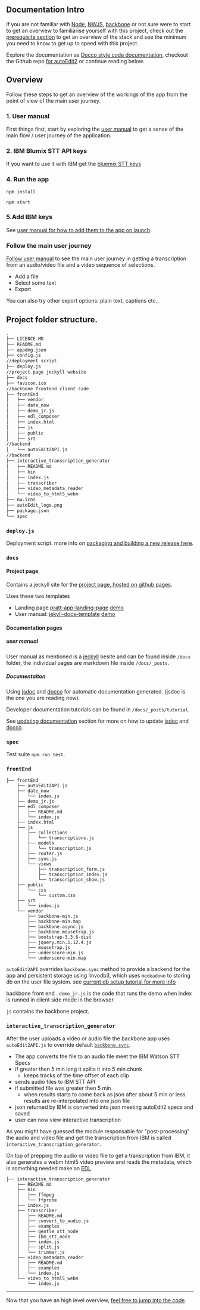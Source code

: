 ## Documentation Intro

If you are not familiar with [Node][node], [NWJS][nwjs], [backbone][backbone] or not sure were to start to get an overview to familiarise yourself with this project, check out the [prerequisite section](/jsdoc_docs/tutorial-prerequisites.html) to get an overview of the stack and see the minimum you need to know to get up to speed with this project.


Explore the documentation as [Docco style code documentation](/docco_docs/autoEdit2API.html), checkout the Github repo [for autoEdit2][autoEdit2Github] or continue reading below.

## Overview 

Follow these steps to get an overview of the workings of the app from the point of view of the main user journey.

### 1. User manual 
First things first, start by exploring the [user manual][usermanual] to get a sense of the main flow / user journey of the application.


### 2. IBM Blumix STT API keys
If you want to use it with IBM get the [bluemix STT keys](/user_manual/setup.html#setup)

### 4. Run the app 

```
npm install 
```

```
npm start 
```


### 5.Add IBM keys 

See [user manual for how to add them to the app on launch](https://opennewslabs.github.io/autoEdit_2/user_manual/setup.html#add-the-api-keys-to-the-app-at-startup).


### Follow the main user journey

[Follow user manual][usermanual] to  see the main user journey in getting a transcription from an audio/video file and a video sequence of selections.

- Add a file 
- Select some text 
- Export 

You can also try other export options: plain text, captions etc..

## Project folder structure.

```bash
.
├── LICENCE.MD
├── README.md
├── appdmg.json
├── config.js
//deployment script
├── deploy.js
//project page jeckyll website
├── docs
├── favicon.ico
//backbone frontend client side
├── frontEnd
│   ├── vendor
│   ├── date_now
│   ├── demo_jr.js
│   ├── edl_composer
│   ├── index.html
│   ├── js
│   ├── public
│   ├── srt
//backend 
│   └── autoEdit2API.js 
//backend 
├── interactive_transcription_generator
│   ├── README.md
│   ├── bin
│   ├── index.js
│   ├── transcriber
│   ├── video_metadata_reader
│   └── video_to_html5_webm
├── nw.icns
├── autoEdit_logo.png
├── package.json
└── spec

```


### `deploy.js`

Deployment script. more info on [packaging and building a new release here](/jsdoc_docs/tutorial-deployment.html).

### `docs` 

#### Project page
Contains a jeckyll site for the [project page, hosted on github pages](https://opennewslabs.github.io/autoEdit_2/).

Uses these two templates

- Landing page [pratt-app-landing-page](http://blacktie.co/2013/10/pratt-app-landing-page/) [demo](http://blacktie.co/demo/pratt)
- User manual: [jekyll-docs-template](https://github.com/bruth/jekyll-docs-template) [demo](http://bruth.github.io/jekyll-docs-template)

#### Documentation pages

##### user manual 

User manual as mentioned is a [jeckyll][jeckyll] besite and can be found inside `/docs` folder, the individual pages are markdown file inside `/docs/_posts`. 

##### Documentaiton
Using [jsdoc][jsdoc] and [docco][docco] for automatic documentation generated. (jsdoc is the one you are reading now). 

Developer documentation tutorials can be found in `/docs/_posts/tutorial`.

See [updating documentation](/jsdoc_docs/tutorial-updating_the_documentation.html) section for more on how to update [jsdoc][jsdoc] and [docco][docco]. 


### `spec`
Test suite `npm run test`.

### `frontEnd`




```
├── frontEnd
	├── autoEdit2API.js
	├── date_now
	│   └── index.js
	├── demo_jr.js
	├── edl_composer
	│   ├── README.md
	│   └── index.js
	├── index.html
	├── js
	│   ├── collections
	│   │   └── transcriptions.js
	│   ├── models
	│   │   └── transcription.js
	│   ├── router.js
	│   ├── sync.js
	│   └── views
	│       ├── transcription_form.js
	│       ├── transcription_index.js
	│       └── transcription_show.js
	├── public
	│   └── css
	│       └── custom.css
	├── srt
	│   └── index.js
	└── vendor
	    ├── backbone-min.js
	    ├── backbone-min.map
	    ├── backbone.async.js
	    ├── backbone.mousetrap.js
	    ├── bootstrap-3.3.6-dist
	    ├── jquery.min.1.12.4.js
	    ├── mousetrap.js
	    ├── underscore-min.js
	    └── underscore-min.map
```

`autoEdit2API` overrides `backbone.sync` method to provide a backend for the app and persistent storage using linvodb3, which uses `medeadown` to storing db on the user file system. see [current db setup tutorial for more info](/jsdoc_docs/current_db_setup.html)


backbone front end . `demo_jr.js` is the code that runs the demo when index is runned in client side mode in the browser.

`js` contains the backbone project.


### `interactive_transcription_generator`

After the user uploads a video or audio file the backbone app uses `autoEdit2API.js` to override default [`backbone.sync`][backbonesync].
 
- The app converts the file to an audio file meet the IBM Watson STT Specs
- if greater then 5 min long it splits it into 5 min chunk 
	- keeps tracks of the time offset of each clip 
- sends audio files to IBM STT API
- if submitted file was greater then 5 min
	- when results starts to come back as json after about 5 min or less results are re-interpolated into one json file
- json returned by IBM is converted into json meeting autoEdit2 specs and saved
- user can now view interactive transcription


As you might have guessed the module responsable for "post-processing" the audio and video file and get the transcription from IBM is called `interactive_transcription_generator`.

On top of prepping the audio or video file to get a transcription from IBM, it also generates a webm html5 video preview and reads the metadata, which is something needed make an [EDL][edl].


```
├── interactive_transcription_generator
	├── README.md
	├── bin
	│   ├── ffmpeg
	│   └── ffprobe
	├── index.js
	├── transcriber
	│   ├── README.md
	│   ├── convert_to_audio.js
	│   ├── examples
	│   ├── gentle_stt_node
	│   ├── ibm_stt_node
	│   ├── index.js
	│   ├── split.js
	│   └── trimmer.js
	├── video_metadata_reader
	│   ├── README.md
	│   ├── examples
	│   └── index.js
	└── video_to_html5_webm
	    └── index.js
```

----

Now that you have an high level overview, [feel free to jump into the code][autoEdit2Github].


[nwjs]: http://docs.nwjs.io/en/latest/For%20Users/Getting%20Started/
[node]:https://nodejs.org/en/
[backbone]:http://backbonejs.org/
[usermanual]:/user_manual/usage.html
[backbonesync]:http://backbonejs.org/#Sync
[edl]:/jsdoc_docs/tutorial-EDL_format.html
[autoEdit2Github]:https://github.com/OpenNewsLabs/autoEdit_2
[jeckyll]:https://jekyllrb.com/ 
[jsdoc]:http://usejsdoc.org/
[docco]:https://jashkenas.github.io/docco/